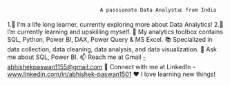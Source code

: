                                   A passionate Data Analyst📊 from India
                                  
1.🔭 I’m a life long learner, currently exploring more about Data Analytics!
2.🌱 I’m currently learning and upskilling myself.
🧰 My analytics toolbox contains SQL, Python, Power BI, DAX, Power Query & MS Excel.
📚 Specialized in data collection, data cleaning, data analysis, and data visualization.
💬 Ask me about SQL, Power BI.
📫 Reach me at Gmail -abhishekpaswan1155@gmail.com
🔗 Connect with me at LinkedIn - www.linkedin.com/in/abhishek-paswan1501
❤️ I love learning new things!
